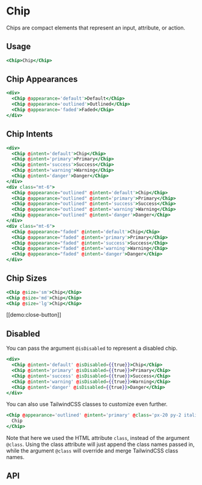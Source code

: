 # Chip

Chips are compact elements that represent an input, attribute, or action.

## Usage

```hbs preview-template
<Chip>Chip</Chip>
```

## Chip Appearances

```hbs preview-template
<div>
  <Chip @appearance='default'>Default</Chip>
  <Chip @appearance='outlined'>Outlined</Chip>
  <Chip @appearance='faded'>Faded</Chip>
</div>
```

## Chip Intents

```hbs preview-template
<div>
  <Chip @intent='default'>Chip</Chip>
  <Chip @intent='primary'>Primary</Chip>
  <Chip @intent='success'>Success</Chip>
  <Chip @intent='warning'>Warning</Chip>
  <Chip @intent='danger'>Danger</Chip>
</div>
<div class="mt-6">
  <Chip @appearance="outlined" @intent='default'>Chip</Chip>
  <Chip @appearance="outlined" @intent='primary'>Primary</Chip>
  <Chip @appearance="outlined" @intent='success'>Success</Chip>
  <Chip @appearance="outlined" @intent='warning'>Warning</Chip>
  <Chip @appearance="outlined" @intent='danger'>Danger</Chip>
</div>
<div class="mt-6">
  <Chip @appearance="faded" @intent='default'>Chip</Chip>
  <Chip @appearance="faded" @intent='primary'>Primary</Chip>
  <Chip @appearance="faded" @intent='success'>Success</Chip>
  <Chip @appearance="faded" @intent='warning'>Warning</Chip>
  <Chip @appearance="faded" @intent='danger'>Danger</Chip>
</div>
```

## Chip Sizes

```hbs preview-template
<Chip @size='sm'>Chip</Chip>
<Chip @size='md'>Chip</Chip>
<Chip @size='lg'>Chip</Chip>
```
[[demo:close-button]]

## Disabled

You can pass the argument `@isDisabled` to represent a disabled chip.

```hbs preview-template
<div>
  <Chip @intent='default' @isDisabled={{true}}>Chip</Chip>
  <Chip @intent='primary' @isDisabled={{true}}>Primary</Chip>
  <Chip @intent='success' @isDisabled={{true}}>Success</Chip>
  <Chip @intent='warning' @isDisabled={{true}}>Warning</Chip>
  <Chip @intent='danger' @isDisabled={{true}}>Danger</Chip>
</div>
```

You can also use TailwindCSS classes to customize even further.

```hbs preview-template
<Chip @appearance='outlined' @intent='primary' @class='px-20 py-2 italic'>
  Chip
</Chip>
```

Note that here we used the HTML attribute `class`, instead of the argument `@class`.
Using the class attribute will just append the class names passed in, while the
argument `@class` will override and merge TailwindCSS class names.

## API

